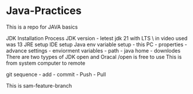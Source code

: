 # Java-Practices
This is a repo for JAVA basics

JDK Installation Process
JDK version - letest jdk 21 with LTS \ in video used was 13
JRE setup
IDE setup
Java env variable setup - this PC - properties - advance settings - enviorment variables - path - java home - downlodes
There are two tyypes of JDK open and Oracal /open is free to use 
This is from system computer to remote 

git sequence - add - commit - Push - Pull

This is sam-feature-branch